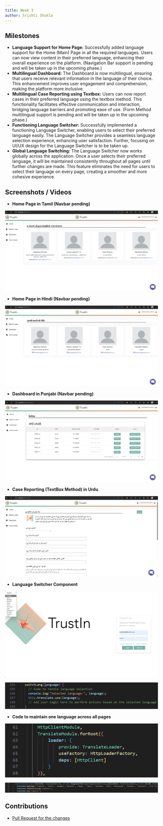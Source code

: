 ```yaml
---
title: Week 3
author: Srishti Shukla
---
```


## Milestones
- **Language Support for Home Page:** Successfully added language support for the Home (Main) Page in all the required languages. Users can now view content in their preferred language, enhancing their overall experience on the platform. (Navigation Bar support is pending and will be taken up in the upcoming phase.)
- **Multilingual Dashboard:** The Dashboard is now multilingual, ensuring that users receive relevant information in the language of their choice. This enhancement improves user engagement and comprehension, making the platform more inclusive.
- **Multilingual Case Reporting using Textbox:** Users can now report cases in their preferred language using the textbox method. This functionality facilitates effective communication and interaction, bridging language barriers and promoting ease of use. (Form Method multilingual support is pending and will be taken up in the upcoming phase.)
- **Functioning Language Switcher:** Successfully implemented a functioning Language Switcher, enabling users to select their preferred language easily. The Language Switcher provides a seamless language selection experience, enhancing user satisfaction. Further, focusing on UI/UX design for the Language Switcher is to be taken up.
- **Global Language Switching:** The Language Switcher now works globally across the application. Once a user selects their preferred language, it will be maintained consistently throughout all pages until further changes are made. This feature eliminates the need for users to select their language on every page, creating a smoother and more cohesive experience.

## Screenshots / Videos 

- **Home Page in Tamil (Navbar pending)**

 ![Tamil Home Page](../assets/homePageTamil.png)

- **Home Page in Hindi (Navbar pending)**

![Hindi Dashboard Page](../assets/homePageHindi.png)

- **Dashboard in Punjabi (Navbar pending)**

![Case Report Instructions Punjabi Page](../assets/dashboardPunjabi.png)

- **Case Reporting (TextBox Method) in Urdu**

![Case Report Text Urdu Page](../assets/CaseReportUrdu.png)

- **Language Switcher Component**

 ![Language Switcher Component](../assets/languageSwitch.png)

  ![Language Switcher Component](../assets/LanguageSwitcherImplement.png)

 - **Code to maintain one language across all pages**

 ![Global Language](../assets/Codeglobal.png)

 ![Global Language](../assets/CodeGlobal2.png)

## Contributions

- [Pull Request for the changes](https://github.com/nachiketa07/TrustInUI/pull/1)

